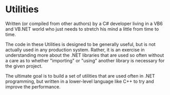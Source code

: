 # Utilities
Written (or compiled from other authors) by a C# developer living in a VB6 and VB.NET world who just needs to stretch his mind a little from time to time.

The code in these Utilities is designed to be generally useful, but is not actually used in any production system. 
Rather, it is an exercise in understanding more about the .NET libraries that are used so often without a care as to whether "importing" or "using" another library is necessary for the given project.

The ultimate goal is to build a set of utilities that are used often in .NET programming, but written in a lower-level language like C++ to try and improve the performance.